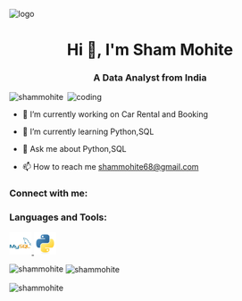 ![logo](https://github.com/ShamMohite/ShamMohite/blob/main/Sham%20Mohite.png)

<h1 align="center">Hi 👋, I'm Sham Mohite</h1>
<h3 align="center">A Data Analyst from India</h3>
<img align="right" alt="coding" width="400" src="https://camo.githubusercontent.com/cae12fddd9d6982901d82580bdf321d81fb299141098ca1c2d4891870827bf17/68747470733a2f2f6d69726f2e6d656469756d2e636f6d2f6d61782f313336302f302a37513379765349765f7430696f4a2d5a2e676966">
<p align="left"> <img src="https://komarev.com/ghpvc/?username=shammohite&label=Profile%20views&color=0e75b6&style=flat" alt="shammohite" /> </p>

- 🔭 I’m currently working on Car Rental and Booking

- 🌱 I’m currently learning Python,SQL

- 💬 Ask me about Python,SQL

- 📫 How to reach me shammohite68@gmail.com

<h3 align="left">Connect with me:</h3>
<p align="left">
</p>

<h3 align="left">Languages and Tools:</h3>
<p align="left"> <a href="https://www.mysql.com/" target="_blank" rel="noreferrer"> <img src="https://raw.githubusercontent.com/devicons/devicon/master/icons/mysql/mysql-original-wordmark.svg" alt="mysql" width="40" height="40"/> </a> <a href="https://www.python.org" target="_blank" rel="noreferrer"> <img src="https://raw.githubusercontent.com/devicons/devicon/master/icons/python/python-original.svg" alt="python" width="40" height="40"/> </a> </p>

<p><img align="left" src="https://github-readme-stats.vercel.app/api/top-langs?username=shammohite&show_icons=true&locale=en&layout=compact" alt="shammohite" /></p>

<p>&nbsp;<img align="center" src="https://github-readme-stats.vercel.app/api?username=shammohite&show_icons=true&locale=en" alt="shammohite" /></p>

<p><img align="center" src="https://github-readme-streak-stats.herokuapp.com/?user=shammohite&" alt="shammohite" /></p>
